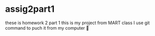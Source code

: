 # assig2part1
these is homework 2 part 1
this is my project from MART class I use git command to puch it from my computer  :raised_hands:
